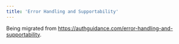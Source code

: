 ```yaml
---
title: 'Error Handling and Supportability'
---
```


Being migrated from https://authguidance.com/error-handling-and-supportability.
